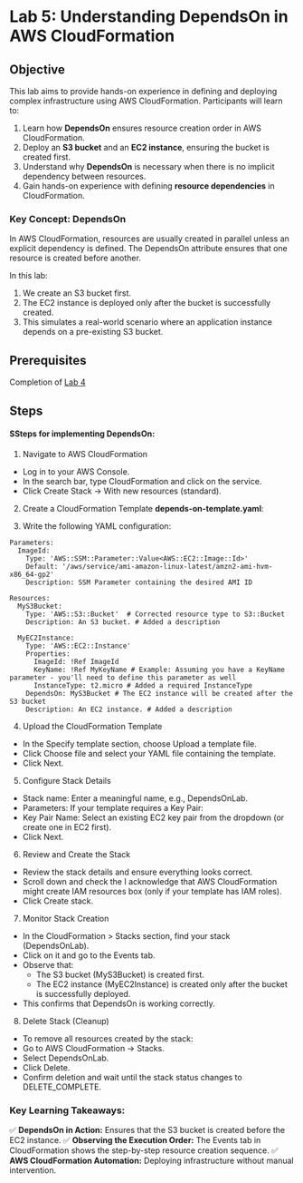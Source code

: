 # Lab 5: Understanding DependsOn in AWS CloudFormation  

## Objective

This lab aims to provide hands-on experience in defining and deploying complex infrastructure using AWS CloudFormation. Participants will learn to:

1. Learn how **DependsOn** ensures resource creation order in AWS CloudFormation.
2. Deploy an **S3 bucket** and an **EC2 instance**, ensuring the bucket is created first.
3. Understand why **DependsOn** is necessary when there is no implicit dependency between resources.
4. Gain hands-on experience with defining **resource dependencies** in CloudFormation.

### Key Concept: DependsOn
In AWS CloudFormation, resources are usually created in parallel unless an explicit dependency is defined. The DependsOn attribute ensures that one resource is created before another.

In this lab:

1. We create an S3 bucket first.
2. The EC2 instance is deployed only after the bucket is successfully created.
3. This simulates a real-world scenario where an application instance depends on a pre-existing S3 bucket.

## Prerequisites

Completion of [Lab 4](../Lab%204/README.md)

## Steps

#### SSteps for implementing DependsOn:
1. Navigate to AWS CloudFormation

- Log in to your AWS Console.
- In the search bar, type CloudFormation and click on the service.
- Click Create Stack → With new resources (standard).


2. Create a CloudFormation Template **depends-on-template.yaml**:

3. Write the following YAML configuration:
```
Parameters:
  ImageId:
    Type: 'AWS::SSM::Parameter::Value<AWS::EC2::Image::Id>'
    Default: '/aws/service/ami-amazon-linux-latest/amzn2-ami-hvm-x86_64-gp2'
    Description: SSM Parameter containing the desired AMI ID

Resources:
  MyS3Bucket:
    Type: 'AWS::S3::Bucket'  # Corrected resource type to S3::Bucket
    Description: An S3 bucket. # Added a description

  MyEC2Instance:
    Type: 'AWS::EC2::Instance'
    Properties:
      ImageId: !Ref ImageId
      KeyName: !Ref MyKeyName # Example: Assuming you have a KeyName parameter - you'll need to define this parameter as well
      InstanceType: t2.micro # Added a required InstanceType
    DependsOn: MyS3Bucket # The EC2 instance will be created after the S3 bucket
    Description: An EC2 instance. # Added a description 
```  
4. Upload the CloudFormation Template

- In the Specify template section, choose Upload a template file.
- Click Choose file and select your YAML file containing the template.
- Click Next.

5. Configure Stack Details

- Stack name: Enter a meaningful name, e.g., DependsOnLab.
- Parameters: If your template requires a Key Pair:
- Key Pair Name: Select an existing EC2 key pair from the dropdown (or create one in EC2 first).
- Click Next.

6.  Review and Create the Stack

- Review the stack details and ensure everything looks correct.
- Scroll down and check the I acknowledge that AWS CloudFormation might create IAM resources box (only if your template has IAM roles).
- Click Create stack.

7. Monitor Stack Creation

- In the CloudFormation > Stacks section, find your stack (DependsOnLab).
- Click on it and go to the Events tab.
- Observe that:
    - The S3 bucket (MyS3Bucket) is created first.
    - The EC2 instance (MyEC2Instance) is created only after the bucket is successfully deployed.
- This confirms that DependsOn is working correctly.

8. Delete Stack (Cleanup)

 - To remove all resources created by the stack:
 - Go to AWS CloudFormation → Stacks.
 - Select DependsOnLab.
 - Click Delete.
 - Confirm deletion and wait until the stack status changes to DELETE_COMPLETE.


### Key Learning Takeaways:

✅ **DependsOn in Action:** Ensures that the S3 bucket is created before the EC2 instance.
✅ **Observing the Execution Order:** The Events tab in CloudFormation shows the step-by-step resource creation sequence.
✅ **AWS CloudFormation Automation:** Deploying infrastructure without manual intervention.



